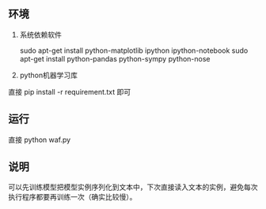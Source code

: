 ## 环境

1. 系统依赖软件

    sudo apt-get install python-matplotlib ipython ipython-notebook
    sudo apt-get install python-pandas python-sympy python-nose

2. python机器学习库

直接 pip install -r requirement.txt  即可

## 运行

直接 python waf.py

## 说明

可以先训练模型把模型实例序列化到文本中，下次直接读入文本的实例，避免每次执行程序都要再训练一次（确实比较慢）。